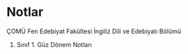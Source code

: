 # Notlar

ÇOMÜ Fen Edebiyat Fakültesi 
İngiliz Dili ve Edebiyatı Bölümü 
1. Sınıf 1. Güz Dönem Notları

